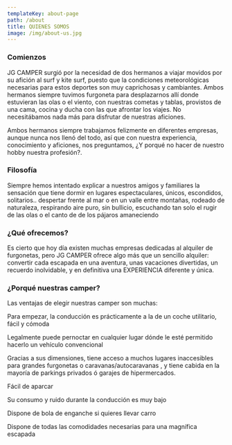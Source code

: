 ```yaml
---
templateKey: about-page
path: /about
title: QUIENES SOMOS
image: /img/about-us.jpg
---
```

### Comienzos

JG CAMPER surgió por la necesidad de dos hermanos a viajar movidos por su afición al surf y kite surf, puesto que la condiciones meteorológicas necesarias para estos deportes son muy caprichosas y cambiantes. Ambos hermanos siempre tuvimos furgoneta para desplazarnos allí donde estuvieran las olas o el viento, con nuestras cometas y tablas, provistos de una cama, cocina y ducha con las que afrontar los viajes. No necesitábamos nada más para disfrutar de nuestras aficiones. 

Ambos hermanos siempre trabajamos felizmente en diferentes empresas, aunque nunca nos llenó del todo, así que con nuestra experiencia, conocimiento y aficiones, nos preguntamos, ¿Y porqué no hacer de nuestro hobby nuestra profesión?.

### Filosofía

Siempre hemos intentado explicar a nuestros amigos y familiares la sensación que tiene dormir en lugares espectaculares, únicos, escondidos, solitarios.. despertar frente al mar o en un valle entre montañas, rodeado de naturaleza, respirando aire puro, sin bullicio, escuchando tan solo el rugir de las olas o el canto de de los pájaros amaneciendo

### ¿Qué ofrecemos?

Es cierto que hoy día existen muchas empresas dedicadas al alquiler de furgonetas, pero JG CAMPER ofrece algo más que un sencillo alquiler: convertir cada escapada en una aventura, unas vacaciones divertidas, un recuerdo inolvidable, y en definitiva una EXPERIENCIA diferente y única.

### ¿Porqué nuestras camper?

Las ventajas de elegir nuestras camper son muchas: 

Para empezar, la conducción es prácticamente a la de un coche utilitario, fácil y cómoda

Legalmente puede pernoctar en cualquier lugar dónde le esté permitido hacerlo un vehículo convencional

Gracias a sus dimensiones, tiene acceso a muchos lugares inaccesibles para grandes furgonetas o caravanas/autocaravanas , y tiene cabida en la mayoría de parkings privados ó garajes de hipermercados.

Fácil de aparcar

Su consumo y ruido durante la conducción es muy bajo

Dispone de bola de enganche si quieres llevar carro

Dispone de todas las comodidades necesarias para una magnífica escapada